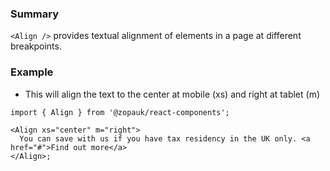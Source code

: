 ### Summary

`<Align />` provides textual alignment of elements in a page at different breakpoints.

### Example

- This will align the text to the center at mobile (xs) and right at tablet (m)

```tsx
import { Align } from '@zopauk/react-components';

<Align xs="center" m="right">
  You can save with us if you have tax residency in the UK only. <a href="#">Find out more</a>
</Align>;
```
